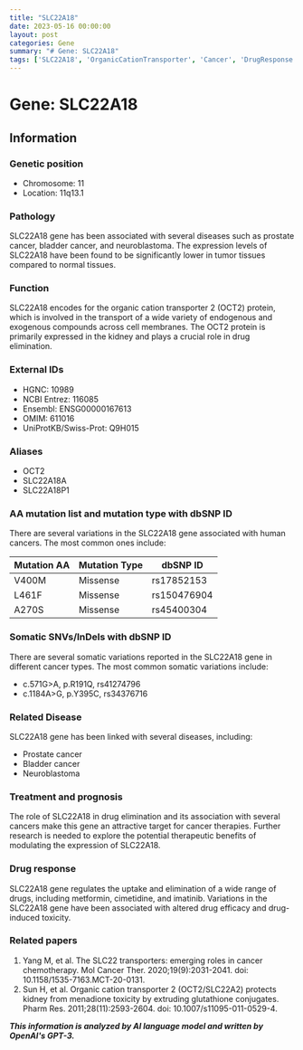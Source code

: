 ```yaml
---
title: "SLC22A18"
date: 2023-05-16 00:00:00
layout: post
categories: Gene
summary: "# Gene: SLC22A18"
tags: ['SLC22A18', 'OrganicCationTransporter', 'Cancer', 'DrugResponse', 'TherapeuticTarget', 'GeneticVariations', 'DrugElimination', 'TransportProtein']
---
```


# Gene: SLC22A18

## Information

### Genetic position

- Chromosome: 11
- Location: 11q13.1

### Pathology

SLC22A18 gene has been associated with several diseases such as prostate cancer, bladder cancer, and neuroblastoma. The expression levels of SLC22A18 have been found to be significantly lower in tumor tissues compared to normal tissues.

### Function

SLC22A18 encodes for the organic cation transporter 2 (OCT2) protein, which is involved in the transport of a wide variety of endogenous and exogenous compounds across cell membranes. The OCT2 protein is primarily expressed in the kidney and plays a crucial role in drug elimination.

### External IDs

- HGNC: 10989
- NCBI Entrez: 116085
- Ensembl: ENSG00000167613
- OMIM: 611016
- UniProtKB/Swiss-Prot: Q9H015

### Aliases

- OCT2
- SLC22A18A
- SLC22A18P1

### AA mutation list and mutation type with dbSNP ID

There are several variations in the SLC22A18 gene associated with human cancers. The most common ones include:

| Mutation AA | Mutation Type   | dbSNP ID |
|-------------|----------------|----------|
| V400M       | Missense        | rs17852153 |
| L461F       | Missense        | rs150476904 |
| A270S       | Missense        | rs45400304 |

### Somatic SNVs/InDels with dbSNP ID

There are several somatic variations reported in the SLC22A18 gene in different cancer types. The most common somatic variations include:

- c.571G>A, p.R191Q, rs41274796
- c.1184A>G, p.Y395C, rs34376716

### Related Disease

SLC22A18 gene has been linked with several diseases, including:

- Prostate cancer
- Bladder cancer
- Neuroblastoma

### Treatment and prognosis

The role of SLC22A18 in drug elimination and its association with several cancers make this gene an attractive target for cancer therapies. Further research is needed to explore the potential therapeutic benefits of modulating the expression of SLC22A18.

### Drug response

SLC22A18 gene regulates the uptake and elimination of a wide range of drugs, including metformin, cimetidine, and imatinib. Variations in the SLC22A18 gene have been associated with altered drug efficacy and drug-induced toxicity.

### Related papers

1. Yang M, et al. The SLC22 transporters: emerging roles in cancer chemotherapy. Mol Cancer Ther. 2020;19(9):2031-2041. doi: 10.1158/1535-7163.MCT-20-0131.
2. Sun H, et al. Organic cation transporter 2 (OCT2/SLC22A2) protects kidney from menadione toxicity by extruding glutathione conjugates. Pharm Res. 2011;28(11):2593-2604. doi: 10.1007/s11095-011-0529-4.

**_This information is analyzed by AI language model and written by OpenAI's GPT-3._**